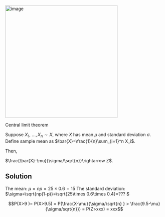 #

<img width="358" alt="image" src="https://github.com/user-attachments/assets/7eea7cad-3c6d-4093-9b81-fbee48fd6924" />


Central limit theorem

Suppose $X_1$, $\ldots, X_n\sim X$, where $X$ has mean $\mu$ and standard deviation $\sigma$.
Define sample mean as $\bar{X}=\frac{1}{n}\sum_{i=1}^n X_i$. 

Then, 

$\frac{\bar{X}-\mu}{\sigma/\sqrt{n}}\rightarrow Z$. 

## Solution

The mean: $\mu=np=25 \times 0.6 = 15$
The standard deviation: $\sigma=\sqrt{np(1-p)}=\sqrt{25\times 0.6\times 0.4}=??? $ 



$$P(X>9 )= P(X>9.5) = P(\frac{X-\mu}{\sigma/\sqrt{n} } > \frac{9.5-\mu}{\sigma/sqrt{n}}) = P(Z>xxx) = xxx$$

